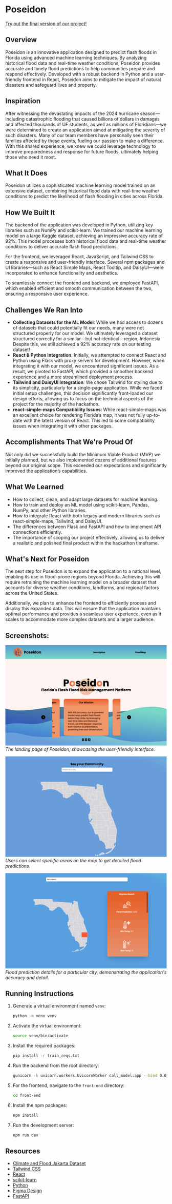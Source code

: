 # Poseidon

[Try out the final version of our project!](https://poseidon-project-final.vercel.app)

## Overview

Poseidon is an innovative application designed to predict flash floods in Florida using advanced machine learning techniques. By analyzing historical flood data and real-time weather conditions, Poseidon provides accurate and timely flood predictions to help communities prepare and respond effectively. Developed with a robust backend in Python and a user-friendly frontend in React, Poseidon aims to mitigate the impact of natural disasters and safeguard lives and property.

## Inspiration

After witnessing the devastating impacts of the 2024 hurricane season—including catastrophic flooding that caused billions of dollars in damages and affected thousands of UF students, as well as millions of Floridians—we were determined to create an application aimed at mitigating the severity of such disasters. Many of our team members have personally seen their families affected by these events, fueling our passion to make a difference. With this shared experience, we knew we could leverage technology to improve preparedness and response for future floods, ultimately helping those who need it most.

## What It Does

Poseidon utilizes a sophisticated machine learning model trained on an extensive dataset, combining historical flood data with real-time weather conditions to predict the likelihood of flash flooding in cities across Florida.

## How We Built It

The backend of the application was developed in Python, utilizing key libraries such as NumPy and scikit-learn. We trained our machine learning model on a large Kaggle dataset, achieving an impressive accuracy rate of 92%. This model processes both historical flood data and real-time weather conditions to deliver accurate flash flood predictions.

For the frontend, we leveraged React, JavaScript, and Tailwind CSS to create a responsive and user-friendly interface. Several npm packages and UI libraries—such as React Simple Maps, React Tooltip, and DaisyUI—were incorporated to enhance functionality and aesthetics.

To seamlessly connect the frontend and backend, we employed FastAPI, which enabled efficient and smooth communication between the two, ensuring a responsive user experience.

## Challenges We Ran Into

- **Collecting Datasets for the ML Model**: While we had access to dozens of datasets that could potentially fit our needs, many were not structured properly for our model. We ultimately leveraged a dataset structured correctly for a similar—but not identical—region, Indonesia. Despite this, we still achieved a 92% accuracy rate on our testing dataset!
- **React & Python Integration**: Initially, we attempted to connect React and Python using Flask with proxy servers for development. However, when integrating it with our model, we encountered significant issues. As a result, we pivoted to FastAPI, which provided a smoother backend experience and a more streamlined deployment process.
- **Tailwind and DaisyUI Integration**: We chose Tailwind for styling due to its simplicity, particularly for a single-page application. While we faced initial setup challenges, this decision significantly front-loaded our design efforts, allowing us to focus on the technical aspects of the project for the majority of the hackathon.
- **react-simple-maps Compatibility Issues**: While react-simple-maps was an excellent choice for rendering Florida’s map, it was not fully up-to-date with the latest version of React. This led to some compatibility issues when integrating it with other packages.

## Accomplishments That We're Proud Of

Not only did we successfully build the Minimum Viable Product (MVP) we initially planned, but we also implemented dozens of additional features beyond our original scope. This exceeded our expectations and significantly improved the application’s capabilities.

## What We Learned

- How to collect, clean, and adapt large datasets for machine learning.
- How to train and deploy an ML model using scikit-learn, Pandas, NumPy, and other Python libraries.
- How to integrate React with both legacy and modern libraries such as react-simple-maps, Tailwind, and DaisyUI.
- The differences between Flask and FastAPI and how to implement API connections efficiently.
- The importance of scoping our project effectively, allowing us to deliver a realistic and polished final product within the hackathon timeframe.

## What's Next for Poseidon

The next step for Poseidon is to expand the application to a national level, enabling its use in flood-prone regions beyond Florida. Achieving this will require retraining the machine learning model on a broader dataset that accounts for diverse weather conditions, landforms, and regional factors across the United States.

Additionally, we plan to enhance the frontend to efficiently process and display this expanded data. This will ensure that the application maintains optimal performance and provides a seamless user experience, even as it scales to accommodate more complex datasets and a larger audience.

## Screenshots:

![Poseidon Landing Page](/front-end/public/Landing_Page.png)
_The landing page of Poseidon, showcasing the user-friendly interface._

![Poseidon Map Selection](/front-end/public/PickFromMap.png)
_Users can select specific areas on the map to get detailed flood predictions._

![Poseidon Gainesville Prediction](/front-end/public/Gainesville.png)
_Flood prediction details for a particular city, demonstrating the application's accuracy and detail._

## Running Instructions

1. Generate a virtual environment named `venv`:

   ```sh
   python -m venv venv
   ```

2. Activate the virtual environment:

   ```sh
   source venv/bin/activate
   ```

3. Install the required packages:

   ```sh
   pip install -r train_reqs.txt
   ```

4. Run the backend from the root directory:

   ```sh
   gunicorn -k uvicorn.workers.UvicornWorker call_model:app --bind 0.0.0.0:8000
   ```

5. For the frontend, navigate to the `front-end` directory:

   ```sh
   cd front-end
   ```

6. Install the npm packages:

   ```sh
   npm install
   ```

7. Run the development server:
   ```sh
   npm run dev
   ```

## Resources

- [Climate and Flood Jakarta Dataset](https://www.kaggle.com/datasets/christopherrichardc/climate-and-flood-jakarta/discussion?sort=hotness)
- [Tailwind CSS](https://tailwindcss.com/)
- [React](https://react.dev/)
- [scikit-learn](https://scikit-learn.org/stable/)
- [Python](https://www.python.org/)
- [Figma Design](https://www.figma.com/design/alqQX36aUTKGyURVQy2Tlk/WebAppUI?node-id=2-3&m=dev)
- [FastAPI](https://fastapi.tiangolo.com/#typer-the-fastapi-of-clis)
